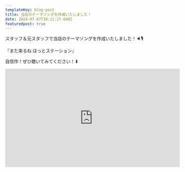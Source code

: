 ```yaml
---
templateKey: blog-post
title: 当店のテーマソングを作成いたしました！
date: 2024-07-07T18:11:27.640Z
featuredpost: true
---
```

スタッフ＆元スタッフで当店のテーマソングを作成いたしました！🔈🎙️

『また来るね ほっとステーション』

自信作！ぜひ聴いてみてください！⬇︎

<iframe width="560" height="315" src="https://www.youtube.com/embed/C5LVJ2twsVs?si=AJMmDFb01__LoW4H" title="YouTube video player" frameborder="0" allow="accelerometer; autoplay; clipboard-write; encrypted-media; gyroscope; picture-in-picture; web-share" referrerpolicy="strict-origin-when-cross-origin" allowfullscreen></iframe>